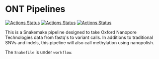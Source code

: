 # ONT Pipelines

[![Actions Status](https://github.com/EichlerLab/ONT_pipelines/workflows/CI/badge.svg)](https://github.com/mrvollger/SmkTemplate/actions)
[![Actions Status](https://github.com/EichlerLab/ONT_pipelines/workflows/Linting/badge.svg)](https://github.com/mrvollger/SmkTemplate/actions)
[![Actions Status](https://github.com/EichlerLab/ONT_pipelines/workflows/black/badge.svg)](https://github.com/mrvollger/SmkTemplate/actions)

This is a Snakemake pipeline designed to take Oxford Nanopore Technologies data from fastq's to variant calls. In additions to traditional SNVs and indels, this pipeline will also call methylation using nanopolish. 

The `Snakefile` is under `workflow`.


